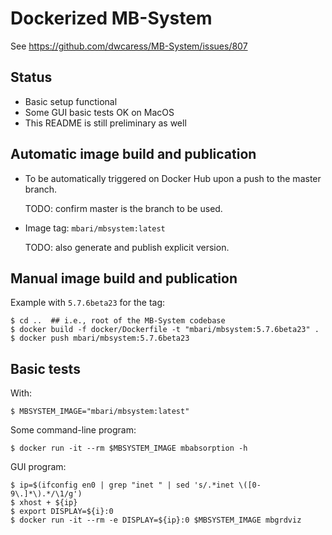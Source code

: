 # Dockerized MB-System

See https://github.com/dwcaress/MB-System/issues/807

## Status

- Basic setup functional
- Some GUI basic tests OK on MacOS
- This README is still preliminary as well

## Automatic image build and publication

- To be automatically triggered on Docker Hub upon a push to the master branch.

    TODO: confirm master is the branch to be used.

- Image tag: `mbari/mbsystem:latest`

    TODO: also generate and publish explicit version.

## Manual image build and publication

Example with `5.7.6beta23` for the tag:

    $ cd ..  ## i.e., root of the MB-System codebase
    $ docker build -f docker/Dockerfile -t "mbari/mbsystem:5.7.6beta23" .
    $ docker push mbari/mbsystem:5.7.6beta23

## Basic tests

With:

    $ MBSYSTEM_IMAGE="mbari/mbsystem:latest"

Some command-line program:

    $ docker run -it --rm $MBSYSTEM_IMAGE mbabsorption -h

GUI program:

    $ ip=$(ifconfig en0 | grep "inet " | sed 's/.*inet \([0-9\.]*\).*/\1/g')
    $ xhost + ${ip}
    $ export DISPLAY=${i}:0
    $ docker run -it --rm -e DISPLAY=${ip}:0 $MBSYSTEM_IMAGE mbgrdviz
